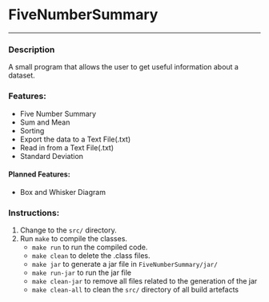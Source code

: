 # FiveNumberSummary
***

### Description

A small program that allows the user to get useful information about a dataset.

### Features:

* Five Number Summary
* Sum and Mean
* Sorting
* Export the data to a Text File(.txt)
* Read in from a Text File(.txt)
* Standard Deviation

#### Planned Features:
- Box and Whisker Diagram

### Instructions:

1. Change to the `src/` directory.
2. Run `make` to compile the classes.
    * `make run` to run the compiled code.
    * `make clean` to delete the .class files.
    * `make jar` to generate a jar file in `FiveNumberSummary/jar/`
    * `make run-jar` to run the jar file
    * `make clean-jar` to remove all files related to the generation of the jar
    * `make clean-all` to clean the `src/` directory of all build artefacts
